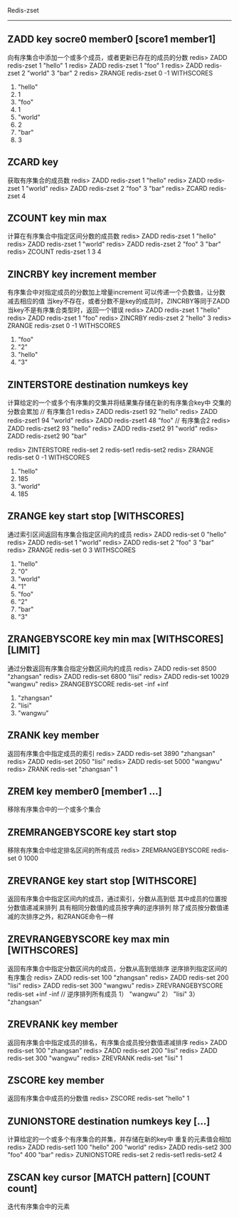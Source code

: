 Redis-zset
****************************************

## ZADD key socre0 member0 [score1 member1]
向有序集合中添加一个或多个成员，或者更新已存在的成员的分数
redis> ZADD redis-zset 1 "hello"
1
redis> ZADD redis-zset 1 "foo"
1
redis> ZADD redis-zset 2 "world" 3 "bar"
2
redis> ZRANGE redis-zset 0 -1 WITHSCORES
1) "hello"
2) 1
3) "foo"
4) 1
5) "world"
6) 2
7) "bar"
8) 3

## ZCARD key
获取有序集合的成员数
redis> ZADD redis-zset 1 "hello"
redis> ZADD redis-zset 1 "world"
redis> ZADD redis-zset 2 "foo" 3 "bar"
redis> ZCARD redis-zset
4

## ZCOUNT key min max
计算在有序集合中指定区间分数的成员数
redis> ZADD redis-zset 1 "hello"
redis> ZADD redis-zset 1 "world"
redis> ZADD redis-zset 2 "foo" 3 "bar"
redis> ZCOUNT redis-zset 1 3
4

## ZINCRBY key increment member
有序集合中对指定成员的分数加上增量increment
可以传递一个负数值，让分数减去相应的值
当key不存在，或者分数不是key的成员时，ZINCRBY等同于ZADD
当key不是有序集合类型时，返回一个错误
redis> ZADD redis-zset 1 "hello"
redis> ZADD redis-zset 1 "foo"
redis> ZINCRBY redis-zset 2 "hello"
3
redis> ZRANGE redis-zset 0 -1 WITHSCORES
1) "foo"
2) "2"
3) "hello"
4) "3"

## ZINTERSTORE destination numkeys key 
计算给定的一个或多个有序集的交集并将结果集存储在新的有序集合key中
交集的分数会累加
// 有序集合1
redis> ZADD redis-zset1 92 "hello"
redis> ZADD redis-zset1 94 "world"
redis> ZADD redis-zset1 48 "foo"
// 有序集合2
redis> ZADD redis-zset2 93 "hello"
redis> ZADD redis-zset2 91 "world"
redis> ZADD redis-zset2 90 "bar"

redis> ZINTERSTORE redis-set 2 redis-set1 redis-set2
redis> ZRANGE redis-set 0 -1 WITHSCORES
1) "hello"
2) 185
3) "world"
4) 185



## ZRANGE key start stop [WITHSCORES]
通过索引区间返回有序集合指定区间内的成员
redis> ZADD redis-set 0 "hello"
redis> ZADD redis-set 1 "world"
redis> ZADD redis-set 2 "foo" 3 "bar"
redis> ZRANGE redis-set 0 3 WITHSCORES
1) "hello"
2) "0"
3) "world"
4) "1"
5) "foo"
6) "2"
7) "bar"
8) "3"



## ZRANGEBYSCORE key min max [WITHSCORES] [LIMIT]
通过分数返回有序集合指定分数区间内的成员
redis> ZADD redis-set 8500 "zhangsan"
redis> ZADD redis-set 6800 "lisi"
redis> ZADD redis-set 10029 "wangwu"
redis> ZRANGEBYSCORE redis-set -inf +inf
1) "zhangsan"
2) "lisi"
3) "wangwu"


## ZRANK key member
返回有序集合中指定成员的索引
redis> ZADD redis-set 3890 "zhangsan"
redis> ZADD redis-set 2050 "lisi"
redis> ZADD redis-set 5000 "wangwu"
redis> ZRANK redis-set "zhangsan"
1

## ZREM key member0 [member1 ...]
移除有序集合中的一个或多个集合


## ZREMRANGEBYSCORE key start stop
移除有序集合中给定排名区间的所有成员
redis> ZREMRANGEBYSCORE redis-set 0 1000


## ZREVRANGE key start stop [WITHSCORE]
返回有序集合中指定区间内的成员，通过索引，分数从高到低
其中成员的位置按分数值递减来排列
具有相同分数值的成员按字典的逆序排列
除了成员按分数值递减的次排序之外，和ZRANGE命令一样


## ZREVRANGEBYSCORE key max min [WITHSCORES]
返回有序集合中指定分数区间内的成员，分数从高到低排序
逆序排列指定区间的有序集合
redis> ZADD redis-set 100 "zhangsan"
redis> ZADD redis-set 200 "lisi"
redis> ZADD redis-set 300 "wangwu"
redis> ZREVRANGEBYSCORE redis-set +inf -inf   // 逆序排列所有成员
1） "wangwu"
2） "lisi"
3） "zhangsan"


## ZREVRANK key member
返回有序集合中指定成员的排名，有序集合成员按分数值递减排序
redis> ZADD redis-set 100 "zhangsan"
redis> ZADD redis-set 200 "lisi"
redis> ZADD redis-set 300 "wangwu"
redis> ZREVRANK redis-set "lisi"
1

## ZSCORE key member
返回有序集合中成员的分数值
redis> ZSCORE redis-set "hello"
1

## ZUNIONSTORE destination numkeys key [...]
计算给定的一个或多个有序集合的并集，并存储在新的key中
重复的元素值会相加
redis> ZADD redis-set1 100 "hello" 200 "world"
redis> ZADD redis-set2 300 "foo" 400 "bar"
redis> ZUNIONSTORE redis-set 2 redis-set1 redis-set2
4

## ZSCAN key cursor [MATCH pattern] [COUNT count]
迭代有序集合中的元素
